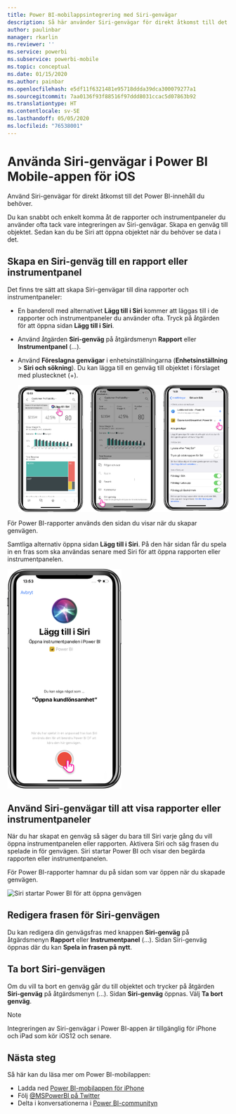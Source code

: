 ```yaml
---
title: Power BI-mobilappsintegrering med Siri-genvägar
description: Så här använder Siri-genvägar för direkt åtkomst till det Power BI-innehåll du behöver.
author: paulinbar
manager: rkarlin
ms.reviewer: ''
ms.service: powerbi
ms.subservice: powerbi-mobile
ms.topic: conceptual
ms.date: 01/15/2020
ms.author: painbar
ms.openlocfilehash: e5df11f6321481e95718ddda39dca300079277a1
ms.sourcegitcommit: 7aa0136f93f88516f97ddd8031ccac5d07863b92
ms.translationtype: HT
ms.contentlocale: sv-SE
ms.lasthandoff: 05/05/2020
ms.locfileid: "76538001"
---
```

# <a name="using-siri-shortcuts-in-power-bi-mobile-ios-app"></a>Använda Siri-genvägar i Power BI Mobile-appen för iOS

Använd Siri-genvägar för direkt åtkomst till det Power BI-innehåll du behöver.

Du kan snabbt och enkelt komma åt de rapporter och instrumentpaneler du använder ofta tack vare integreringen av Siri-genvägar. Skapa en genväg till objektet. Sedan kan du be Siri att öppna objektet när du behöver se data i det.

## <a name="create-siri-shortcut-for-a-report-or-dashboard"></a>Skapa en Siri-genväg till en rapport eller instrumentpanel

Det finns tre sätt att skapa Siri-genvägar till dina rapporter och instrumentpaneler:

- En banderoll med alternativet **Lägg till i Siri** kommer att läggas till i de rapporter och instrumentpaneler du använder ofta. Tryck på åtgärden för att öppna sidan **Lägg till i Siri**.
    
- Använd åtgärden **Siri-genväg** på åtgärdsmenyn **Rapport** eller **Instrumentpanel** (...).
    
- Använd **Föreslagna genvägar** i enhetsinställningarna (**Enhetsinställning** > **Siri och sökning**). Du kan lägga till en genväg till objektet i förslaget med plustecknet (+).
     
     ![Skapa en genväg](./media/mobile-apps-ios-siri-search/power-bi-siri-create-shortcut.png)

För Power BI-rapporter används den sidan du visar när du skapar genvägen. 

Samtliga alternativ öppna sidan **Lägg till i Siri**. På den här sidan får du spela in en fras som ska användas senare med Siri för att öppna rapporten eller instrumentpanelen. 
   
![Sidan Lägg till i Siri](./media/mobile-apps-ios-siri-search/power-bi-siri-add-page.png)
    

## <a name="use-siri-shortcuts-to-view-report-or-dashboard"></a>Använd Siri-genvägar till att visa rapporter eller instrumentpaneler

När du har skapat en genväg så säger du bara till Siri varje gång du vill öppna instrumentpanelen eller rapporten.
Aktivera Siri och säg frasen du spelade in för genvägen. Siri startar Power BI och visar den begärda rapporten eller instrumentpanelen. 

För Power BI-rapporter hamnar du på sidan som var öppen när du skapade genvägen.


  ![Siri startar Power BI för att öppna genvägen](./media/mobile-apps-ios-siri-search/power-bi-siri-open.png)
  

## <a name="edit-siri-shortcut-phrase"></a>Redigera frasen för Siri-genvägen 
Du kan redigera din genvägsfras med knappen **Siri-genväg** på åtgärdsmenyn **Rapport** eller **Instrumentpanel** (...). Sidan Siri-genväg öppnas där du kan **Spela in frasen på nytt**. 

## <a name="delete-siri-shortcut"></a>Ta bort Siri-genvägen 
Om du vill ta bort en genväg går du till objektet och trycker på åtgärden **Siri-genväg** på åtgärdsmenyn (...). Sidan **Siri-genväg** öppnas. Välj **Ta bort genväg**.


> [!NOTE]
> Integreringen av Siri-genvägar i Power BI-appen är tillgänglig för iPhone och iPad som kör iOS12 och senare.
> 

## <a name="next-steps"></a>Nästa steg
Så här kan du läsa mer om Power BI-mobilappen: 

* Ladda ned [Power BI-mobilappen för iPhone](https://go.microsoft.com/fwlink/?LinkId=522062)
* Följ [@MSPowerBI på Twitter](https://twitter.com/MSPowerBI)
* Delta i konversationerna i [Power BI-communityn](https://community.powerbi.com/)

